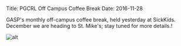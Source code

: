 Title: PGCRL Off Campus Coffee Break
Date: 2016-11-28

GASP's monthly off-campus coffee break, held yesterday at SickKids. December we are heading to St. Mike's; stay tuned for more details.!

![alt]({filename}/images/2016/nov-off-campus.jpg)
